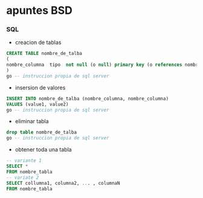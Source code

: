 # apuntes BSD

### SQL

* creacion de tablas


```SQL
CREATE TABLE nombre_de_talba
(
nombre_columna  tipo  not null (o null) primary key (o references nombre_de_talba)
)
go -- instruccion propia de sql server
```
* insersion de valores

```SQL
INSERT INTO nombre_de_talba (nombre_columna, nombre_columna)
VALUES (value1, value2)
go -- instruccion propia de sql server
```


* eliminar tabla

```SQL
drop table nombre_de_talba
go -- instruccion propia de sql server
```

* obtener toda una tabla

```SQL
-- variante 1
SELECT *
FROM nombre_tabla
-- variate 2
SELECT collumna1, columna2, ... , columnaN
FROM nombre_tabla
```

